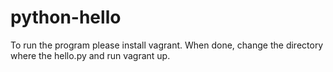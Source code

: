 # python-hello
To run the program please install vagrant.
When done, change the directory where the hello.py and run vagrant up.
